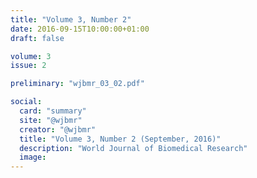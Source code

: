 ```yaml
---
title: "Volume 3, Number 2"
date: 2016-09-15T10:00:00+01:00
draft: false

volume: 3
issue: 2

preliminary: "wjbmr_03_02.pdf" 

social:
  card: "summary"
  site: "@wjbmr"
  creator: "@wjbmr"
  title: "Volume 3, Number 2 (September, 2016)"
  description: "World Journal of Biomedical Research"
  image:
---
```


